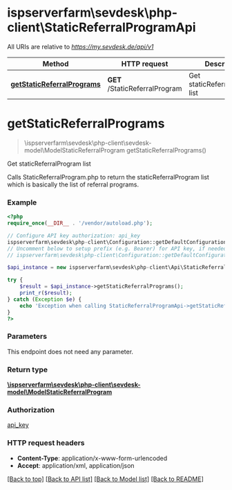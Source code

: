 # ispserverfarm\sevdesk\php-client\StaticReferralProgramApi

All URIs are relative to *https://my.sevdesk.de/api/v1*

Method | HTTP request | Description
------------- | ------------- | -------------
[**getStaticReferralPrograms**](StaticReferralProgramApi.md#getStaticReferralPrograms) | **GET** /StaticReferralProgram | Get staticReferralProgram list


# **getStaticReferralPrograms**
> \ispserverfarm\sevdesk\php-client\sevdesk-model\ModelStaticReferralProgram getStaticReferralPrograms()

Get staticReferralProgram list

Calls StaticReferralProgram.php to return the staticReferralProgram list which is basically the list of referral programs.

### Example
```php
<?php
require_once(__DIR__ . '/vendor/autoload.php');

// Configure API key authorization: api_key
ispserverfarm\sevdesk\php-client\Configuration::getDefaultConfiguration()->setApiKey('token', 'YOUR_API_KEY');
// Uncomment below to setup prefix (e.g. Bearer) for API key, if needed
// ispserverfarm\sevdesk\php-client\Configuration::getDefaultConfiguration()->setApiKeyPrefix('token', 'Bearer');

$api_instance = new ispserverfarm\sevdesk\php-client\Api\StaticReferralProgramApi();

try {
    $result = $api_instance->getStaticReferralPrograms();
    print_r($result);
} catch (Exception $e) {
    echo 'Exception when calling StaticReferralProgramApi->getStaticReferralPrograms: ', $e->getMessage(), PHP_EOL;
}
?>
```

### Parameters
This endpoint does not need any parameter.

### Return type

[**\ispserverfarm\sevdesk\php-client\sevdesk-model\ModelStaticReferralProgram**](../Model/ModelStaticReferralProgram.md)

### Authorization

[api_key](../../README.md#api_key)

### HTTP request headers

 - **Content-Type**: application/x-www-form-urlencoded
 - **Accept**: application/xml, application/json

[[Back to top]](#) [[Back to API list]](../../README.md#documentation-for-api-endpoints) [[Back to Model list]](../../README.md#documentation-for-models) [[Back to README]](../../README.md)


